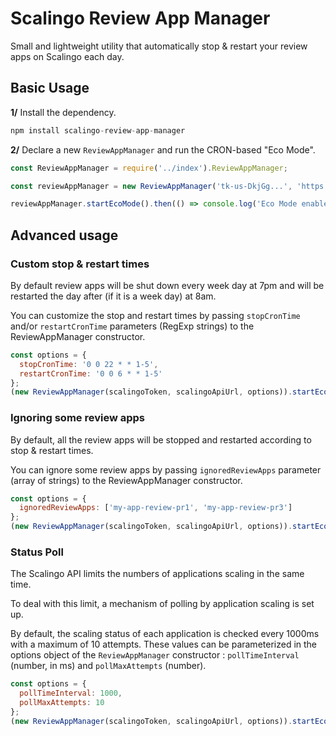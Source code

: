 # Scalingo Review App Manager

Small and lightweight utility that automatically stop & restart your review apps on Scalingo each day.

## Basic Usage

**1/** Install the dependency.

```javascript
npm install scalingo-review-app-manager
```

**2/** Declare a new `ReviewAppManager` and run the CRON-based "Eco Mode".

```javascript
const ReviewAppManager = require('../index').ReviewAppManager;

const reviewAppManager = new ReviewAppManager('tk-us-DkjGg...', 'https://api.osc-fr1.scalingo.com');

reviewAppManager.startEcoMode().then(() => console.log('Eco Mode enabled.'));
```

## Advanced usage

### Custom stop & restart times

By default review apps will be shut down every week day at 7pm and will be restarted the day after (if it is a week day) at 8am.

You can customize the stop and restart times by passing `stopCronTime` and/or `restartCronTime` parameters (RegExp strings) to the ReviewAppManager constructor.

```javascript
const options = {
  stopCronTime: '0 0 22 * * 1-5',
  restartCronTime: '0 0 6 * * 1-5'
};
(new ReviewAppManager(scalingoToken, scalingoApiUrl, options)).startEcoMode();
```

### Ignoring some review apps

By default, all the review apps will be stopped and restarted according to stop & restart times.

You can ignore some review apps by passing `ignoredReviewApps` parameter (array of strings) to the ReviewAppManager constructor.

```javascript
const options = {
  ignoredReviewApps: ['my-app-review-pr1', 'my-app-review-pr3']
};
(new ReviewAppManager(scalingoToken, scalingoApiUrl, options)).startEcoMode();
```

### Status Poll 

The Scalingo API limits the numbers of applications scaling in the same time. 

To deal with this limit, a mechanism of polling by application scaling is set up.

By default, the scaling status of each application is checked every 1000ms with a maximum of 10 attempts. 
These values can be parameterized in the options object of the `ReviewAppManager` constructor : `pollTimeInterval` (number, in ms) and `pollMaxAttempts` (number).

```javascript
const options = {
  pollTimeInterval: 1000,
  pollMaxAttempts: 10
};
(new ReviewAppManager(scalingoToken, scalingoApiUrl, options)).startEcoMode();
```
